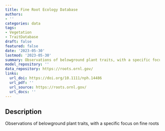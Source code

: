 ```yaml
---
title: Fine Root Ecology Database
authors:
- ''
categories: data
tags:
- Vegetation
- TraitDatabase
draft: false
featured: false
date: '2023-05-30'
lastmod: '2023-05-30'
summary: Observations of belowground plant traits, with a specific focus on fine roots
model_repository: ''
data_repository: https://roots.ornl.gov/
links:
  url_doi: https://doi.org/10.1111/nph.14486
  url_pdf: ''
  url_source: https://roots.ornl.gov/
  url_docs: ''
---
```


## Description

Observations of belowground plant traits, with a specific focus on fine roots

